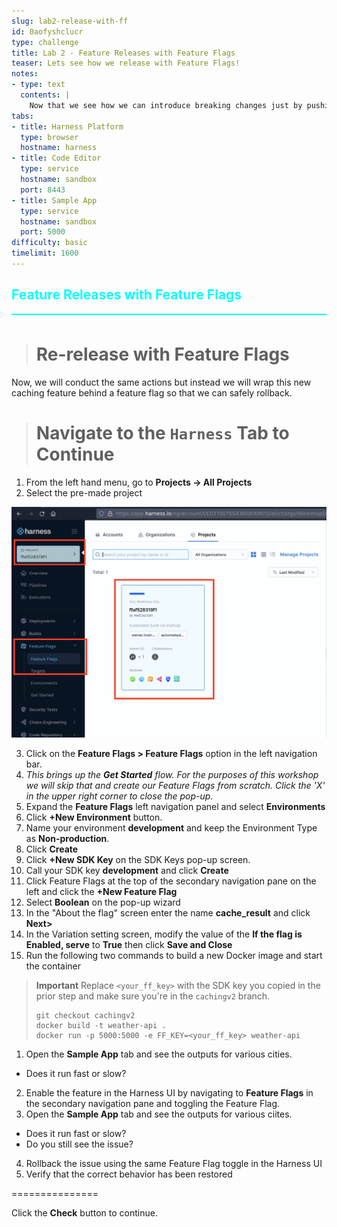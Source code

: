 ```yaml
---
slug: lab2-release-with-ff
id: 0aofyshclucr
type: challenge
title: Lab 2 - Feature Releases with Feature Flags
teaser: Lets see how we release with Feature Flags!
notes:
- type: text
  contents: |
    Now that we see how we can introduce breaking changes just by pushing deployments, lets see what the experience is like with Feature Flags.
tabs:
- title: Harness Platform
  type: browser
  hostname: harness
- title: Code Editor
  type: service
  hostname: sandbox
  port: 8443
- title: Sample App
  type: service
  hostname: sandbox
  port: 5000
difficulty: basic
timelimit: 1600
---
```


<style type="text/css" rel="stylesheet">
hr.cyan { background-color: cyan; color: cyan; height: 2px; margin-bottom: -10px; }
h2.cyan { color: cyan; }
</style><h2 class="cyan">Feature Releases with Feature Flags</h2>
<hr class="cyan">
<br>

> # Re-release with Feature Flags
Now, we will conduct the same actions but instead we will wrap this new caching feature behind a feature flag so that we can safely rollback.

># Navigate to the `Harness` Tab to Continue
1. From the left hand menu, go to **Projects &rarr; All Projects**
2. Select the pre-made project

![Pre-made FF Project](../assets/images/new_ff_project.png)

3. Click on the **Feature Flags > Feature Flags** option in the left navigation bar.
4. *This brings up the **Get Started** flow. For the purposes of this workshop we will skip that and create our Feature Flags from scratch. Click the 'X' in the upper right corner to close the pop-up.*
5. Expand the **Feature Flags** left navigation panel and select **Environments**
6.  Click **+New Environment** button.
7.  Name your environment **development** and keep the Environment Type as **Non-production**.
8.  Click **Create**
9.  Click **+New SDK Key** on the SDK Keys pop-up screen.
10. Call your SDK key **development** and click **Create**
11. Click Feature Flags at the top of the secondary navigation pane on the left and click the **+New Feature Flag**
12. Select **Boolean** on the pop-up wizard
13. In the "About the flag" screen enter the name **cache_result** and click **Next>**
14. In the Variation setting screen, modify the value of the **If the flag is Enabled, serve** to **True** then click **Save and Close**
15. Run the following two commands to build a new Docker image and start the container
>**Important** Replace `<your_ff_key>` with the SDK key you copied in the prior step and make sure you're in the `cachingv2` branch.
>```
>git checkout cachingv2
>docker build -t weather-api .
>docker run -p 5000:5000 -e FF_KEY=<your_ff_key> weather-api
>```
1.  Open the **Sample App** tab and see the outputs for various cities.
  - Does it run fast or slow?
2.  Enable the feature in the Harness UI by navigating to **Feature Flags** in the secondary navigation pane and toggling the Feature Flag.
3.  Open the **Sample App** tab and see the outputs for various ciites.
  - Does it run fast or slow?
  - Do you still see the issue?
4.  Rollback the issue using the same Feature Flag toggle in the Harness UI
5.  Verify that the correct behavior has been restored

===============

Click the **Check** button to continue.
